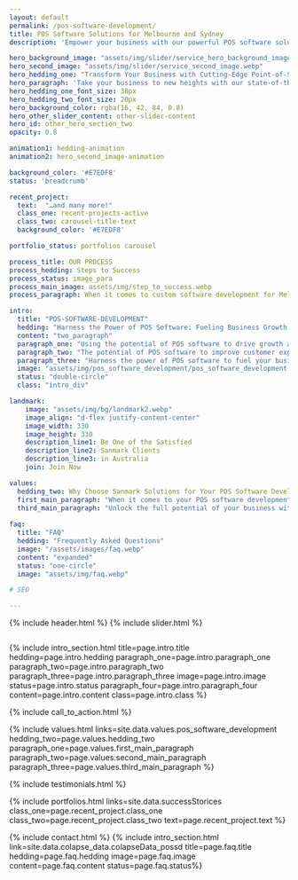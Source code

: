 ```yaml
---
layout: default
permalink: /pos-software-development/
title: POS Software Solutions for Melbourne and Sydney
description: 'Empower your business with our powerful POS software solutions designed specifically for Melbourne and Sydney. Contact us today!'

hero_background_image: "assets/img/slider/service_hero_background_image.webp.webp"
hero_second_image: "assets/img/slider/service_second_image.webp"
hero_hedding_one: "Transform Your Business with Cutting-Edge Point-of-Sale (POS) Software Solutions for Melbourne and Sydney"
hero_paragraph: 'Take your business to new heights with our state-of-the-art POS software solutions tailored for Melbourne and Sydney. Streamline operations, deliver exceptional customer experiences, optimise inventory management, and make data-driven decisions for success. With Sanmark Solutions, you gain a trusted partner who understands the unique needs of these vibrant markets and provides innovative solutions to drive your business forward.'
hero_hedding_one_font_size: 38px
hero_hedding_two_font_size: 20px
hero_background_color: rgba(16, 42, 84, 0.8)
hero_other_slider_content: other-slider-content
hero_id: other_hero_section_two
opacity: 0.8

animation1: hedding-animation
animation2: hero_second_image-animation

background_color: '#E7EDF8'
status: 'breadcrumb' 

recent_project: 
  text:  "…and many more!"
  class_one: recent-projects-active
  class_two: carousel-title-text
  background_color: '#E7EDF8'

portfolio_status: portfolios carousel

process_title: OUR PROCESS
process_hedding: Steps to Success
process_status: image_para
process_main_image: assets/img/step_to_success.webp
process_paragraph: When it comes to custom software development for Melbourne & Sydney businesses, we follow a methodological process to take your software project from vision to reality. It involves open and honest communication, timely actions, frequent deliverables, and thorough reviews.

intro:
  title: "POS-SOFTWARE-DEVELOPMENT"
  hedding: "Harness the Power of POS Software: Fueling Business Growth and Success"
  content: "two_paragraph"
  paragraph_one: "Using the potential of POS software to drive growth and ensure long-term success has become crucial in the fast-paced corporate environment of today. Sales, inventory control, and reporting are just a few of the crucial business operations that a powerful POS software solution automates and streamlines. Businesses aiming for longevity must prioritise operational efficiency as part of their overall strategy. Streamlining processes leads not only to cost savings but also improved productivity due to a lower risk of human error." 
  paragraph_two: "The potential of POS software to improve customer experience is one of its main benefits. Quick checkouts, integrated loyalty programmes, and tailored promos are just a few of the elements that businesses can use to give customers a smooth and individualised experience that thrills them and encourages loyalty. You can boost customer happiness, stimulate repeat business, and get a competitive edge in the market by learning about client preferences and customising your offers. A strong POS software solution equips organisations to provide a good client experience, whose power should never be understated."
  paragraph_three: "Harness the power of POS software to fuel your business growth and success. By automating processes, enhancing the customer experience, and leveraging data-driven insights, you can unlock new opportunities and achieve your business goals. At Sanmark Solutions, we specialise in delivering tailored POS software solutions that empower businesses to thrive in today's competitive landscape. Partner with us to harness the full potential of POS software and propel your business toward a future of growth and success."
  image: "assets/img/pos_software_development/pos_software_development.webp"
  status: "double-circle"
  class: "intro_div"

landmark:
    image: "assets/img/bg/landmark2.webp"
    image_align: "d-flex justify-content-center"
    image_width: 330
    image_height: 330
    description_line1: Be One of the Satisfied
    description_line2: Sanmark Clients
    description_line3: in Australia
    join: Join Now

values:
  hedding_two: Why Choose Sanmark Solutions for Your POS Software Development Requirement in Melbourne and Sydney
  first_main_paragraph: "When it comes to your POS software development needs in Melbourne and Sydney, choosing the right partner can make all the difference. At Sanmark Solutions, we are dedicated to delivering exceptional POS software solutions tailored to the unique requirements of businesses in these bustling cities."
  third_main_paragraph: "Unlock the full potential of your business with Sanmark Solutions as your trusted partner for POS software development for your business in Melbourne and Sydney. With our customised solutions, industry-leading practices, and continuous support, we empower businesses to streamline operations, enhance the customer experience, and make data-driven decisions. Contact us today to discuss your POS software development requirements and embark on a journey of growth, efficiency, and success."
  
faq:
  title: "FAQ"
  hedding: "Frequently Asked Questions"
  image: "/assets/images/faq.webp"
  content: "expanded"
  status: "one-circle"
  image: "assets/img/faq.webp"

# SEO

---
```


{% include header.html %}
{% include slider.html %}

<div style="margin-top:-50px; background-color:{{page.background_color}};" >
    <div style="height:50px"></div>
    </div>

{% include intro_section.html  title=page.intro.title hedding=page.intro.hedding
      paragraph_one=page.intro.paragraph_one paragraph_two=page.intro.paragraph_two paragraph_three=page.intro.paragraph_three image=page.intro.image status=page.intro.status paragraph_four=page.intro.paragraph_four content=page.intro.content class=page.intro.class %}

{% include call_to_action.html %}

{% include values.html links=site.data.values.pos_software_development hedding_two=page.values.hedding_two paragraph_one=page.values.first_main_paragraph paragraph_two=page.values.second_main_paragraph paragraph_three=page.values.third_main_paragraph %}

{% include testimonials.html %}

{% include portfolios.html links=site.data.successStorices class_one=page.recent_project.class_one class_two=page.recent_project.class_two text=page.recent_project.text %}

{% include contact.html %}
{% include intro_section.html link=site.data.colapse_data.colapseData_possd title=page.faq.title hedding=page.faq.hedding image=page.faq.image content=page.faq.content status=page.faq.status%}

<script>
  $(document).ready(function () {
      var owl1 = $('#carouselOne .owl-carousel'); // Target the first carousel
      owl1.owlCarousel();
      $('#carouselOne .customNextBtn').click(function () { // Target the next button of the first carousel
          owl1.trigger('next.owl.carousel');
      });
      $('#carouselOne .customPrevBtn').click(function () { // Target the previous button of the first carousel
          owl1.trigger('prev.owl.carousel', [300]);
      });
  });

  $(document).ready(function () {
      var owl2 = $('#carouselTwo .owl-carousel'); // Target the second carousel
      owl2.owlCarousel();
      $('#carouselTwo .customNextBtn').click(function () { // Target the next button of the second carousel
          owl2.trigger('next.owl.carousel');
      });
      $('#carouselTwo .customPrevBtn').click(function () { // Target the previous button of the second carousel
          owl2.trigger('prev.owl.carousel', [300]);
      });
  });

  function setCardHeights() {
      // Reset card heights
      $('.value-card').height('auto');

      // Initialize variables
      let maxHeight = 0;

      // Find the maximum height among the cards
      $('.value-card').each(function () {
        const cardHeight = $(this).outerHeight();
        maxHeight = Math.max(maxHeight, cardHeight);
      });

      // Set the maximum height to all the cards
      $('.value-card').height(maxHeight);
    }

    // Call the function initially and on window resize
    $(window).on('load resize', function () {
      setCardHeights();
    });

  $(document).ready(function() {
    $("#owl-demo").owlCarousel({
    autoPlay: 3000, //Set AutoPlay to 3 seconds
    items : 4,
    itemsDesktop : [1199,3],
    itemsDesktopSmall : [979,3]
  });
});
</script>

